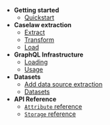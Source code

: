 <!-- docs/_sidebar.md -->

* **Getting started**
    * [Quickstart](/?id=quickstart)
* **Caselaw extraction**
    * [Extract](/etl/?id=extract)
    * [Transform](/etl/?id=transform)
    * [Load](/etl/?id=load)
* **GraphQL Infrastructure**
    * [Loading](/graphql/?id=loading)
    * [Usage](/graphql/?id=usage)
* **Datasets**
    * [Add data source extraction](/setup/)
    * [Datasets](/datasets/)
* **API Reference**
    * [`Attribute` reference](/api/attribute)
    * [`Storage` reference](/api/storage)
    